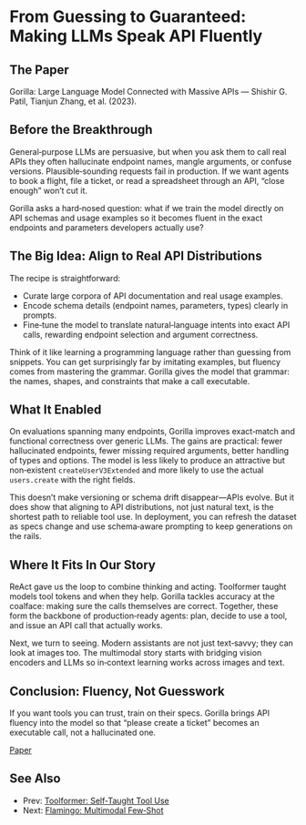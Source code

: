 # From Guessing to Guaranteed: Making LLMs Speak API Fluently

## The Paper

Gorilla: Large Language Model Connected with Massive APIs — Shishir G. Patil,
Tianjun Zhang, et al. (2023).

## Before the Breakthrough

General‑purpose LLMs are persuasive, but when you ask them to call real APIs
they often hallucinate endpoint names, mangle arguments, or confuse versions.
Plausible‑sounding requests fail in production. If we want agents to book a
flight, file a ticket, or read a spreadsheet through an API, “close enough”
won’t cut it.

Gorilla asks a hard‑nosed question: what if we train the model directly on API
schemas and usage examples so it becomes fluent in the exact endpoints and
parameters developers actually use?

## The Big Idea: Align to Real API Distributions

The recipe is straightforward:
- Curate large corpora of API documentation and real usage examples.
- Encode schema details (endpoint names, parameters, types) clearly in prompts.
- Fine‑tune the model to translate natural‑language intents into exact API
  calls, rewarding endpoint selection and argument correctness.

Think of it like learning a programming language rather than guessing from
snippets. You can get surprisingly far by imitating examples, but fluency comes
from mastering the grammar. Gorilla gives the model that grammar: the names,
shapes, and constraints that make a call executable.

## What It Enabled

On evaluations spanning many endpoints, Gorilla improves exact‑match and
functional correctness over generic LLMs. The gains are practical: fewer
hallucinated endpoints, fewer missing required arguments, better handling of
types and options. The model is less likely to produce an attractive but
non‑existent `createUserV3Extended` and more likely to use the actual `users.create`
with the right fields.

This doesn’t make versioning or schema drift disappear—APIs evolve. But it does
show that aligning to API distributions, not just natural text, is the shortest
path to reliable tool use. In deployment, you can refresh the dataset as
specs change and use schema‑aware prompting to keep generations on the rails.

## Where It Fits In Our Story

ReAct gave us the loop to combine thinking and acting. Toolformer taught models
tool tokens and when they help. Gorilla tackles accuracy at the coalface:
making sure the calls themselves are correct. Together, these form the backbone
of production‑ready agents: plan, decide to use a tool, and issue an API call
that actually works.

Next, we turn to seeing. Modern assistants are not just text‑savvy; they can
look at images too. The multimodal story starts with bridging vision encoders
and LLMs so in‑context learning works across images and text.

## Conclusion: Fluency, Not Guesswork

If you want tools you can trust, train on their specs. Gorilla brings API
fluency into the model so that “please create a ticket” becomes an executable
call, not a hallucinated one.

[Paper](llm_papers_syllabus/Gorilla_LLM_Connected_APIs_Patil_2023.pdf)
## See Also
- Prev: [Toolformer: Self‑Taught Tool Use](25-toolformer-llms-use-tools-schick-2023.md)
- Next: [Flamingo: Multimodal Few‑Shot](27-flamingo-visual-language-model-alayrac-2022.md)

